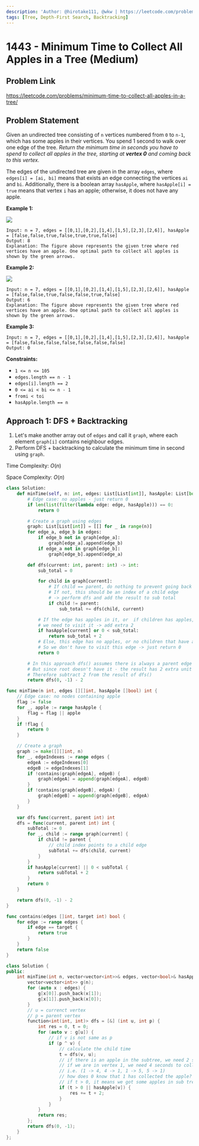 ```yaml
---
description: 'Author: @hirotake111, @wkw | https://leetcode.com/problems/minimum-time-to-collect-all-apples-in-a-tree/'
tags: [Tree, Depth-First Search, Backtracking]
---
```


# 1443 - Minimum Time to Collect All Apples in a Tree (Medium)

## Problem Link

https://leetcode.com/problems/minimum-time-to-collect-all-apples-in-a-tree/

## Problem Statement

Given an undirected tree consisting of `n` vertices numbered from `0` to `n-1`, which has some apples in their vertices. You spend 1 second to walk over one edge of the tree. _Return the minimum time in seconds you have to spend to collect all apples in the tree, starting at **vertex 0** and coming back to this vertex._

The edges of the undirected tree are given in the array `edges`, where `edges[i] = [ai, bi]` means that exists an edge connecting the vertices `ai` and `bi`. Additionally, there is a boolean array `hasApple`, where `hasApple[i] = true` means that vertex `i` has an apple; otherwise, it does not have any apple.

**Example 1:**

![](https://assets.leetcode.com/uploads/2020/04/23/min_time_collect_apple_1.png)

```
Input: n = 7, edges = [[0,1],[0,2],[1,4],[1,5],[2,3],[2,6]], hasApple = [false,false,true,false,true,true,false]
Output: 8
Explanation: The figure above represents the given tree where red vertices have an apple. One optimal path to collect all apples is shown by the green arrows.
```

**Example 2:**

![](https://assets.leetcode.com/uploads/2020/04/23/min_time_collect_apple_2.png)

```
Input: n = 7, edges = [[0,1],[0,2],[1,4],[1,5],[2,3],[2,6]], hasApple = [false,false,true,false,false,true,false]
Output: 6
Explanation: The figure above represents the given tree where red vertices have an apple. One optimal path to collect all apples is shown by the green arrows.
```

**Example 3:**

```
Input: n = 7, edges = [[0,1],[0,2],[1,4],[1,5],[2,3],[2,6]], hasApple = [false,false,false,false,false,false,false]
Output: 0
```

**Constraints:**

- `1 <= n <= 105`
- `edges.length == n - 1`
- `edges[i].length == 2`
- `0 <= ai < bi <= n - 1`
- `fromi < toi`
- `hasApple.length == n`

## Approach 1: DFS + Backtracking

1. Let's make another array out of `edges` and call it `graph`, where each element `graph[i]` contains neighbour edges.
2. Perform DFS + backtracking to calculate the minimum time in second using `graph`.

Time Complexity: $O(n)$

Space Complexity: $O(n)$

<Tabs>

<TabItem value="py" label="Python">
<SolutionAuthor name="@hirotake111"/>

```py
class Solution:
    def minTime(self, n: int, edges: List[List[int]], hasApple: List[bool]) -> int:
        # Edge case: no apples - just return 0
        if len(list(filter(lambda edge: edge, hasApple))) == 0:
            return 0

        # Create a graph using edges
        graph: List[List[int]] = [[] for _ in range(n)]
        for edge_a, edge_b in edges:
            if edge_b not in graph[edge_a]:
                graph[edge_a].append(edge_b)
            if edge_a not in graph[edge_b]:
                graph[edge_b].append(edge_a)

        def dfs(current: int, parent: int) -> int:
            sub_total = 0

            for child in graph[current]:
                # If child == parent, do nothing to prevent going back to the parent
                # If not, this should be an index of a child edge
                # -> perform dfs and add the result to sub total
                if child != parent:
                    sub_total += dfs(child, current)

            # If the edge has apples in it, or  if children has apples,
            # we need to visit it -> add extra 2
            if hasApple[current] or 0 < sub_total:
                return sub_total + 2
            # Else, this edge has no apples, or no children that have apples.
            # So we don't have to visit this edge -> just return 0
            return 0

        # In this approach dfs() assumes there is always a parent edge connected to it.
        # But since root doesn't have it - the result has 2 extra unit of seconds.
        # Therefore subtract 2 from the result of dfs()
        return dfs(0, -1) - 2
```

</TabItem>

<TabItem value="go" label="Go">
<SolutionAuthor name="@hirotake111"/>

```go
func minTime(n int, edges [][]int, hasApple []bool) int {
	// Edge case: no nodes containing apple
	flag := false
	for _, apple := range hasApple {
		flag = flag || apple
	}
	if !flag {
		return 0
	}

	// Create a graph
	graph := make([][]int, n)
	for _, edgeIndexes := range edges {
		edgeA := edgeIndexes[0]
		edgeB := edgeIndexes[1]
		if !contains(graph[edgeA], edgeB) {
			graph[edgeA] = append(graph[edgeA], edgeB)
		}
		if !contains(graph[edgeB], edgeA) {
			graph[edgeB] = append(graph[edgeB], edgeA)
		}
	}

	var dfs func(current, parent int) int
	dfs = func(current, parent int) int {
		subTotal := 0
		for _, child := range graph[current] {
			if child != parent {
				// child index points to a child edge
				subTotal += dfs(child, current)
			}
		}
		if hasApple[current] || 0 < subTotal {
			return subTotal + 2
		}
		return 0
	}

	return dfs(0, -1) - 2
}

func contains(edges []int, target int) bool {
	for edge := range edges {
		if edge == target {
			return true
		}
	}
	return false
}

```

</TabItem>

<TabItem value="cpp" label="C++">
<SolutionAuthor name="@wkw"/>

```cpp
class Solution {
public:
    int minTime(int n, vector<vector<int>>& edges, vector<bool>& hasApple) {
        vector<vector<int>> g(n);
        for (auto x : edges) {
            g[x[0]].push_back(x[1]);
            g[x[1]].push_back(x[0]);
        }
        // u = currenct vertex
        // p = parent vertex
        function<int(int, int)> dfs = [&] (int u, int p) {
            int res = 0, t = 0;
            for (auto v : g[u]) {
                // if v is not same as p
                if (p ^ v) {
                    // calculate the child time
                    t = dfs(v, u);
                    // if there is an apple in the subtree, we need 2 seconds to collect it and head back
                    // if we are in vertex 1, we need 4 seconds to collect all the apples in 4 & 5
                    // i.e. (1 -> 4, 4 -> 1, 1 -> 5, 5 -> 1)
                    // how does 0 know that 1 has collected the apple? check the time, i.e. `t`
                    // if t > 0, it means we got some apples in sub trees
                    if (t > 0 || hasApple[v]) {
                        res += t + 2;
                    }
                }
            }
            return res;
        };
        return dfs(0, -1);
    }
};
```

</TabItem>

</Tabs>
